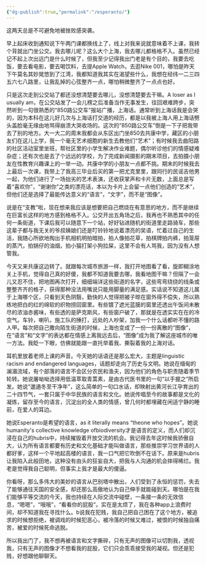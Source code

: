 ```yaml
---
{"dg-publish":true,"permalink":"/esperanto/"}
---
```



这两天总是不可避免地被挫败感突袭。

早上起床收到通知说下午两门课都换线上了，线上对我来说就意味着不上课，我转个背就出门坐公交。我去哪儿呢？这么大个上海，我去哪儿都格格不入。虽然已经记不起上次出远门是什么时候了，但我至少记得我出门老是有个目的，我要去吃饭，要去看电影，要去喝饮料，去提Apple Watch，去逛Nike 001，哪怕是昨天下午莫名其妙晃悠到了江湾，我都知道我其实在渴望些什么，我想在经纬一二三四五六七八路里，让我乱掉的心弦整齐一点，哪怕稍微整齐了一点点也好。

只是这次走到公交站了都还没想清楚要去哪儿，没想清楚要去干嘛。A loser as I usually am，在公交站发了一会儿楞之后准备当作无事发生，往回艰难跨步，突然听到一句很熟悉的“850路公交车”报站广播，上海话。通常听到上海话我是会哭的，因为本科在这儿好几次与上海话打交道的经历，都是以我被上海人用上海话劈头盖脸毫无缘由地骂得崩溃大哭收场的。这次的“850路公交车”倒是一下子把我带去了别的地方。大一大二的周末我都会从东区出门坐850去共康中学，藏区的小朋友们在这儿上学，我一个毫无艺术细胞的新生去教他们“艺术”；有时候我去曲阳路的社区活动室里坐班，帮社区里的小学生解决作业难题，偶尔听诊他们的情感疑难杂症；还有次也是去了个远远的学校，为了完成新闻摄影的期末项目，去拍摄小朋友在性教育兴趣课上的一举一动。共康中学的小朋友一点都不挑。期末的时候我去上最后一次课，我带上了我高三毕业后买的第一把尤克里里，跟同行的民谣吉他男一起，为他们进行了一场拙劣的艺术表演，还收获掌声和卡片无数，上面总是写着“喜欢你”，“谢谢你”之类的漂亮话，本以为卡片上会留一点他们创造的“艺术”，但他们还是选择了最能传达意义的“语言”，“文字”，而不是“图像”。

说是在“支教”啦，现在想来我应该是想要把自己燃烧在有意思的地方，而不是继续在巨富长这样的地方感到格格不入。公交开出五角场之后，我再也不熟悉其中的任何一条街道，下课后我可以随意下一个站，好好钻进随机的街道里走路骑车，那些这辈子都与我无关的爷叔姨娘们还是叮铃铃地说着漂亮的吴语，忙着过自己的生活，我随心所欲地掏出手机相机明拍暗拍，拍人像拍花草，拍棋牌拍内裤，拍笼屉的蒸汽，拍锅仔的油烟，拍小猫打架小狗拉屎，这里不会有人骂我，因为没有人想管我。

今天又来共康这边转了。就跟每次城市旅游一样，我打开地图看了看，旋即糊涂地关上手机，觉得自己真的好傻，我都不知道我要去哪，我看地图干嘛？但隔了一会儿又忍不住，把地图再次打开，细细端详这些街道的名字，这些弯弯绕绕的线条或整整齐齐的格子，获得那种没法用嘴说只能用脚量的满足感。实话说不知道这儿属于上海哪个区，只看到天色阴翳，勤快的人觉得把被子晾在窗外得不偿失，所以熟练地把白的红的绵软的织物捞回窗里。有些镀了遮光蓝膜的窗里还透出午饭间未散尽的浓油赤酱味，有些透的是萨克斯风，有些窗户破了，那就是在透实实在在的冷空气。车铃，喇叭，施工队的捶打，远处的人吵架，加我一个什么话都听不懂的路人甲。每次把自己撒向陌生街道的时候，上海也变成了一份一份离散的“图像”，在“语言”和“文字”的表达都在情感上离我远去后，“图像”成为我了解这座城市的唯一方法。我眨一下眼，仿佛就能跟一直托举着我、撕裂着我的上海对话。

耳机里放着老师上课的声音。今天她的话语还是那么宏大，主题是linguistic racism and endangered languages，话题却走向了历史与文明。她说在缅甸的澜湄流域，有个部落的语言不会区分农民和渔夫，因为他们的角色与职责随着季节轮转。她说屠呦呦选择用低温萃取青蒿素，是由古代医书里的一句“以手握之”所启发。她说“邋遢冬至干净年”，这么简单的一句口水话，却映射出黄河长江孕育出的二十四节气，一套只属于中华民族的语言和文化。她说传唱至今的故事都是文化的凝炼，留存至今的语言，沉淀出的全人类的情感，曾几何时都埋藏在闲适宁静的睡前，在爱人的耳边。

她说Esperanto是希望的语言，as it literally means “theone who hopes”。她说humanity's collective knowledge ofbiodiversity才是语言的定义，而人们却沉浸在自己的hubris中，持续摧毁着开放交流的机会。我记得去年这时候我骄傲自大，认为所有语言都要有历史和文化基础才能叫做语言，那些推崇学习世界语的人都好爹，这样一个平地起高楼的语言，我一口气把它吹倒不在话下。原来是hubris让我陷入此般田地，这种没有由头的狂妄自大，把我与人沟通的机会摔得稀烂。我老是觉得我自己聪明，但事实上我才是最大的傻逼。

你看呀，那么多伟大的美妙的语言从巴别塔中散出，人们受到了永恒的惩罚，失去了能够通往天国的安全感，却还那么高傲地认为自己伸手就能碰到天。哪怕是在我们能够平等交流的今天，我也持续在人际交流中碰壁，一条接一条的无效信息，“嗯嗯”，“哦哦”，“看看你的屁股”。实在是太烦了，我在各种app上浪费时间，却不知道我在寻找什么。b说我在犯贱，我自己把自己困在了这个地方，被追求的时候想拒绝，被调戏的时候犯恶心，被冷落的时候又难过，被恨的时候独自痛苦，被爱的时候死命逃脱。

所以我出门了，我不想再被语言和文字撕碎，只有无声的图像可以切割我，透视我，只有无声的图像才不想看我的屁股，它们只会乖乖接受我的凝视。但还是犯贱，好想跟他聊聊天。